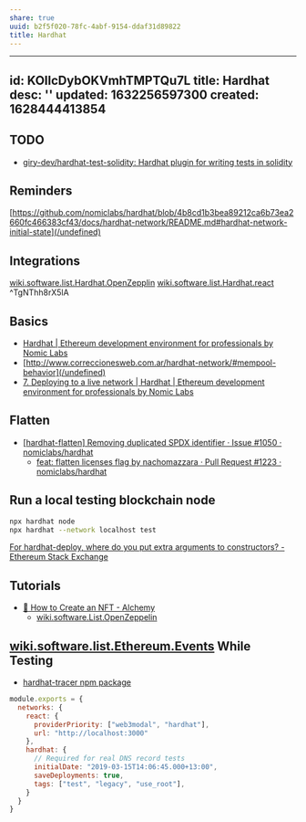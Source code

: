 ```yaml
---
share: true
uuid: b2f5f020-78fc-4abf-9154-ddaf31d89822
title: Hardhat
---
```

---
id: KOIlcDybOKVmhTMPTQu7L
title: Hardhat
desc: ''
updated: 1632256597300
created: 1628444413854
---

## TODO

* [giry-dev/hardhat-test-solidity: Hardhat plugin for writing tests in solidity](https://github.com/giry-dev/hardhat-test-solidity)

## Reminders

[https://github.com/nomiclabs/hardhat/blob/4b8cd1b3bea89212ca6b73ea2660fc466383cf43/docs/hardhat-network/README.md#hardhat-network-initial-state](/undefined)

## Integrations

[wiki.software.list.Hardhat.OpenZepplin](/undefined)
[wiki.software.list.Hardhat.react](/undefined)
 ^TgNThh8rX5lA
## Basics

* [Hardhat | Ethereum development environment for professionals by Nomic Labs](https://hardhat.org/plugins/hardhat-deploy.html)
* [http://www.correccionesweb.com.ar/hardhat-network/#mempool-behavior](/undefined)
* [7. Deploying to a live network | Hardhat | Ethereum development environment for professionals by Nomic Labs](https://hardhat.org/tutorial/deploying-to-a-live-network.html)

## Flatten

* [[hardhat-flatten] Removing duplicated SPDX identifier · Issue #1050 · nomiclabs/hardhat](https://github.com/nomiclabs/hardhat/issues/1050)
  * [feat: flatten licenses flag by nachomazzara · Pull Request #1223 · nomiclabs/hardhat](https://github.com/nomiclabs/hardhat/pull/1223)


## Run a local testing blockchain node

``` bash
npx hardhat node
npx hardhat --network localhost test
```

[For hardhat-deploy, where do you put extra arguments to constructors? - Ethereum Stack Exchange](https://ethereum.stackexchange.com/questions/102709/for-hardhat-deploy-where-do-you-put-extra-arguments-to-constructors)

## Tutorials

* [🎨 How to Create an NFT - Alchemy](https://docs.alchemy.com/alchemy/tutorials/how-to-create-an-nft)
  * [wiki.software.List.OpenZeppelin](/undefined)

## [wiki.software.list.Ethereum.Events](/undefined) While Testing

* [hardhat-tracer npm package](https://hardhat.org/plugins/hardhat-tracer.html)

``` javascript
module.exports = {
  networks: {
    react: {
      providerPriority: ["web3modal", "hardhat"],
      url: "http://localhost:3000"
    },
    hardhat: {
      // Required for real DNS record tests
      initialDate: "2019-03-15T14:06:45.000+13:00",
      saveDeployments: true,
      tags: ["test", "legacy", "use_root"],
    }
  }   
}
```
